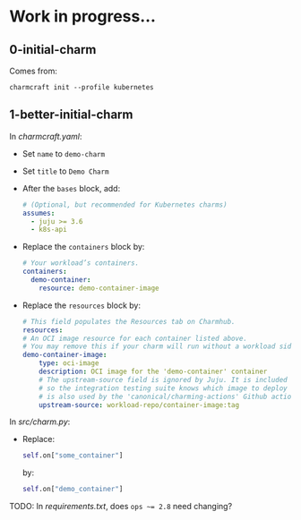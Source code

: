 # Work in progress…

## 0-initial-charm

Comes from:

```
charmcraft init --profile kubernetes
```

## 1-better-initial-charm

In _charmcraft.yaml_:

  - Set `name` to `demo-charm`

  - Set `title` to `Demo Charm`

  - After the `bases` block, add:

    ```yaml
    # (Optional, but recommended for Kubernetes charms)
    assumes:
      - juju >= 3.6
      - k8s-api
    ```

  - Replace the `containers` block by:

    ```yaml
    # Your workload’s containers.
    containers:
      demo-container:
        resource: demo-container-image
    ```

  - Replace the `resources` block by:

    ```yaml
    # This field populates the Resources tab on Charmhub.
    resources:
    # An OCI image resource for each container listed above.
    # You may remove this if your charm will run without a workload sidecar container.
    demo-container-image:
        type: oci-image
        description: OCI image for the 'demo-container' container
        # The upstream-source field is ignored by Juju. It is included here as a reference
        # so the integration testing suite knows which image to deploy during testing. This field
        # is also used by the 'canonical/charming-actions' Github action for automated releasing.
        upstream-source: workload-repo/container-image:tag
    ```

In _src/charm.py_:

  - Replace:

    ```py
    self.on["some_container"]
    ```

    by:

    ```py
    self.on["demo_container"]
    ```

TODO: In _requirements.txt_, does `ops ~= 2.8` need changing?